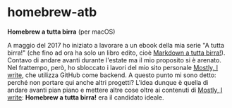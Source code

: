 # homebrew-atb

**Homebrew a tutta birra** (per macOS)

A maggio del 2017 ho iniziato a lavorare a un ebook della mia serie "A tutta birra!" (che fino ad ora ha solo un libro edito, cioè [Markdown a tutta birra!](https://www.amazon.it/Markdown-tutta-birra-Dini-Antonio-ebook/dp/B016C63QTW)). Contavo di andare avanti durante l'estate ma il mio proposito si è arenato. Nel frattempo, però, ho sbloccato i lavori del mio sito personale [Mostly, I write](https://antoniodini.com), che utilizza GitHub come backend. A questo punto mi sono detto: perché non portare qui anche altri progetti? L'idea dunque è quella di andare avanti pian piano e mettere altre cose oltre ai contenuti di [Mostly, I write](https://antoniodini.com): **Homebrew a tutta birra!** era il candidato ideale. 

